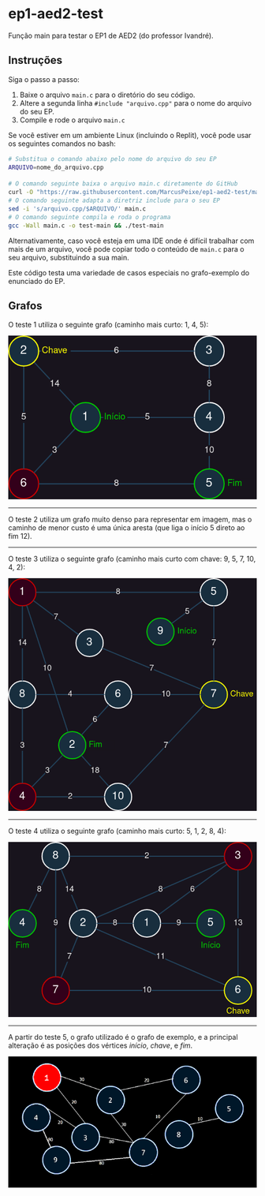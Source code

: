# ep1-aed2-test

Função main para testar o EP1 de AED2 (do professor Ivandré).

## Instruções

Siga o passo a passo:

1. Baixe o arquivo `main.c` para o diretório do seu código.
2. Altere a segunda linha `#include "arquivo.cpp"` para o nome do arquivo do
   seu EP.
3. Compile e rode o arquivo `main.c`

Se você estiver em um ambiente Linux (incluindo o Replit), você pode usar os
seguintes comandos no bash:

```bash
# Substitua o comando abaixo pelo nome do arquivo do seu EP
ARQUIVO=nome_do_arquivo.cpp

# O comando seguinte baixa o arquivo main.c diretamente do GitHub
curl -O "https://raw.githubusercontent.com/MarcusPeixe/ep1-aed2-test/main/main.c"
# O comando seguinte adapta a diretriz include para o seu EP
sed -i 's/arquivo.cpp/$ARQUIVO/' main.c
# O comando seguinte compila e roda o programa
gcc -Wall main.c -o test-main && ./test-main
```

Alternativamente, caso você esteja em uma IDE onde é difícil trabalhar com
mais de um arquivo, você pode copiar todo o conteúdo de `main.c` para o seu 
arquivo, substituindo a sua main.

Este código testa uma variedade de casos especiais no grafo-exemplo do
enunciado do EP.

## Grafos

O teste 1 utiliza o seguinte grafo (caminho mais curto: 1, 4, 5):

![Grafo para o teste 1](test1.drawio.png)

---

O teste 2 utiliza um grafo muito denso para representar em imagem, mas o
caminho de menor custo é uma única aresta (que liga o início 5 direto ao
fim 12).

---

O teste 3 utiliza o seguinte grafo (caminho mais curto com chave: 9, 5, 7, 10, 4, 2):

![Grafo para o teste 3](test3.drawio.png)

---

O teste 4 utiliza o seguinte grafo (caminho mais curto: 5, 1, 2, 8, 4):

![Grafo para o teste 4](test4.drawio.png)

---

A partir do teste 5, o grafo utilizado é o grafo de exemplo, e a principal alteração
é as posições dos vértices *início*, *chave*, e *fim*.

![Grafo para o teste 3](test-example-graph.png)


